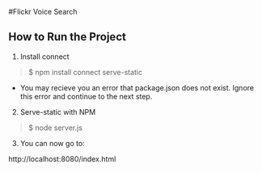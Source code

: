 #Flickr Voice Search
## How to Run the Project

1. Install connect
> $ npm install connect serve-static
* You may recieve you an error that package.json does not exist. Ignore this error and continue to the next step.
2. Serve-static with NPM
> $ node server.js

3. You can now go to:

http://localhost:8080/index.html
